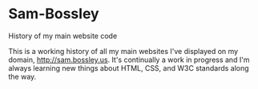 # Sam-Bossley
History of my main website code

This is a working history of all my main websites I've displayed on my domain, http://sam.bossley.us. It's continually a work in progress and I'm always learning new things about HTML, CSS, and W3C standards along the way.
